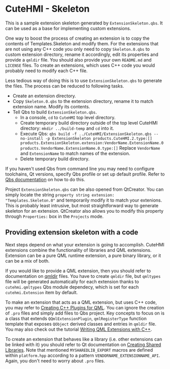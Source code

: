 # CuteHMI - Skeleton

This is a sample extension skeleton generated by `ExtensionSkeleton.qbs`. It can be used as a base for implementing custom
extensions.

One way to boost the process of creating an extension is to copy the contents of Templates.Skeleton and modify them. For the
extensions that are not using any C++ code you only need to copy `Skeleton.0.qbs` to custom extension directory, rename it
accordingly, edit its properties and provide a `qmldir` file. You should also provide your own `README.md` and `LICENSE` files. To
create an extensions, which uses C++ code you would probably need to modify each C++ file.

Less tedious way of doing this is to use `ExtensionSkeleton.qbs` to generate the files. The process can be reduced to following
tasks.
- Create an extension directory.
- Copy `Skeleton.0.qbs` to the extension directory, rename it to match extension name. Modify its contents.
- Tell Qbs to build `ExtensionSkeleton.qbs`.
    - In a console, `cd` to `CuteHMI` top level directory.
    - Create temporary build directory outside of the top level CuteHMI directory: `mkdir ../build-temp` and `cd` into it.
    - Execute Qbs: `qbs build -f ../CuteHMI/ExtensionSkeleton.qbs --no-install -p ExtensionSkeleton products.CuteHMI.2.type:[] products.ExtensionSkeleton.extension:VendorName.ExtensionName.0  products.VendorName.ExtensionName.0.type:[]`
      Replace `VendorName` and `ExtensionName` to match names of the extension.
    - Delete temporary build directory.

If you haven't used Qbs from command line you may need to configure toolchains, Qt versions, specify Qbs profile or set up default
profile. Refer to [Qbs documentation](https://doc.qt.io/qbs/qt-versions.html) on how to do this.

Project `ExtensionSkeleton.qbs` can be also opened from QtCreator. You can simply locate the string
`property string extension: "Templates.Skeleton.0"` and temporarily modify it to match your extenions. This is probably least
intrusive, but most straightforward way to generate skeleton for an extension. QtCreator also allows you to modify this property
through `Properties:` box in the `Projects` mode.


## Providing extension skeleton with a code

Next steps depend on what your extension is going to accomplish. CuteHMI
extensions combine the functionality of libraries and QML extensions. Extension
can be a pure QML runtime extension, a pure binary library, or it can be a mix
of both.

If you would like to provide a QML extension, then you should refer to
documentation on [qmldir](https://doc.qt.io/qt-5/qtqml-modules-qmldir.html)
files. You have to create `qmldir` file, but `qmltypes` file will be generated
automatically for each extension thanks to `cutehmi.qmltypes` Qbs module
dependecy, which is set for each `cutehmi.Extension` item by default.

To make an extension that acts as a QML extension, but uses C++ code, you may
refer to [Creating C++ Plugins for QML](https://doc.qt.io/qt-5/qtqml-modules-cppplugins.html).
You can ignore the creation of `.pro` files and simply add files to Qbs project.
Key concepts to focus on is a class that extends `QQmlExtensionPlugin`,
`qmlRegisterType` function template that exposes `QObject` derived classes and
entries in `qmldir` file. You may also check out the tutorial
[Writing QML Extensions with C++](https://doc.qt.io/qt-5/qtqml-tutorials-extending-qml-example.html).

To create an extension that behaves like a library (i.e. other extensions can be
linked with it) you should refer to Qt documentation on
[Creating Shared Libraries](https://doc.qt.io/qt-5/sharedlibrary.html).
Note that mentioned `MYSHAREDLIB_EXPORT` macros are defined within
`platform.hpp` according to a pattern `VENDORNAME_EXTENSIONNAME_API`. Again,
you don't need to worry about `.pro` files.

